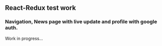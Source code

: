 ## React-Redux test work


### Navigation, News page with live update and profile with google auth.

Work in progress...
